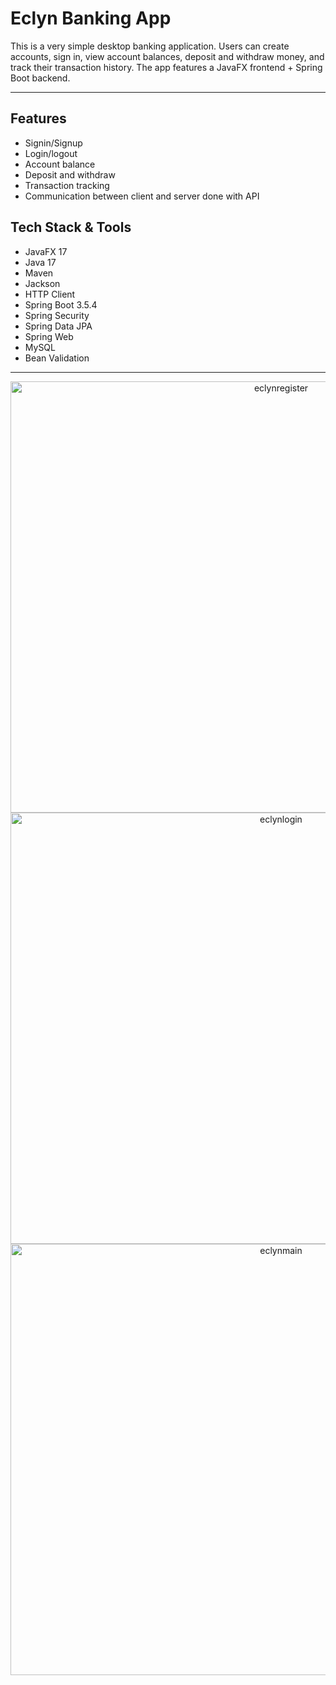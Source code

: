 # Eclyn Banking App

This is a very simple desktop banking application. Users can create accounts, sign in, view account balances, deposit and withdraw money, and track their transaction history. The app features a JavaFX frontend + Spring Boot backend.

---
## Features
- Signin/Signup 
- Login/logout 
- Account balance
- Deposit and withdraw
- Transaction tracking
- Communication between client and server done with API

## Tech Stack & Tools
- JavaFX 17 
- Java 17
- Maven 
- Jackson
- HTTP Client
- Spring Boot 3.5.4 
- Spring Security
- Spring Data JPA 
- Spring Web
- MySQL
- Bean Validation

---

<div align="center">
  <img width="850" height="690" alt="eclynregister" src="https://github.com/user-attachments/assets/13cf3a59-c116-4646-af3d-99a1b9a29085"/>
  <img width="850" height="690" alt="eclynlogin" src="https://github.com/user-attachments/assets/40ea879c-6787-4c74-80e9-93a8c9d82228"/>
  <img width="850" height="690" alt="eclynmain" src="https://github.com/user-attachments/assets/fc8c935a-ccde-4874-bbc0-0185f5675ba1"/>
</div>
